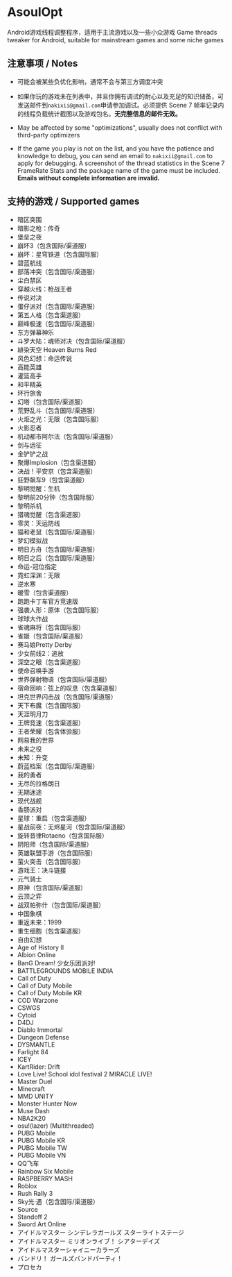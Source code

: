 # AsoulOpt
Android游戏线程调整程序，适用于主流游戏以及一些小众游戏
Game threads tweaker for Android, suitable for mainstream games and some niche games

## 注意事项 / Notes
- 可能会被某些负优化影响，通常不会与第三方调度冲突
- 如果你玩的游戏未在列表中，并且你拥有调试的耐心以及充足的知识储备，可发送邮件到`nakixii@gmail.com`申请参加调试。必须提供 Scene 7 帧率记录内的线程负载统计截图以及游戏包名。**无完整信息的邮件无效。**
  
- May be affected by some "optimizations", usually does not conflict with third-party optimizers
- If the game you play is not on the list, and you have the patience and knowledge to debug, you can send an email to `nakixii@gmail.com` to apply for debugging. A screenshot of the thread statistics in the Scene 7 FrameRate Stats and the package name of the game must be included. **Emails without complete information are invalid.**

## 支持的游戏 / Supported games
- 暗区突围
- 暗影之枪：传奇
- 堡垒之夜
- 崩坏3（包含国际/渠道服）
- 崩坏：星穹铁道（包含国际服）
- 碧蓝航线
- 部落冲突（包含国际/渠道服）
- 尘白禁区
- 穿越火线：枪战王者
- 传说对决
- 蛋仔派对（包含国际/渠道服）
- 第五人格（包含渠道服）
- 巅峰极速（包含国际/渠道服）
- 东方弹幕神乐
- 斗罗大陆：魂师对决（包含国际/渠道服）
- 緋染天空 Heaven Burns Red
- 风色幻想：命运传说
- 高能英雄
- 灌篮高手
- 和平精英
- 环行旅舍
- 幻塔（包含国际/渠道服）
- 荒野乱斗（包含国际/渠道服）
- 火炬之光：无限（包含国际服）
- 火影忍者
- 机动都市阿尔法（包含国际/渠道服）
- 剑与远征
- 金铲铲之战
- 聚爆Implosion（包含渠道服）
- 决战！平安京（包含渠道服）
- 狂野飙车9（包含渠道服）
- 黎明觉醒：生机
- 黎明前20分钟（包含国际服）
- 黎明杀机
- 猎魂觉醒（包含渠道服）
- 零灵：天运防线
- 猫和老鼠（包含国际/渠道服）
- 梦幻模拟战
- 明日方舟（包含国际/渠道服）
- 明日之后（包含国际/渠道服）
- 命运-冠位指定
- 霓虹深渊：无限
- 逆水寒
- 暖雪（包含渠道服）
- 跑跑卡丁车官方竞速版
- 强袭人形：原体（包含国际服）
- 球球大作战
- 雀魂麻将（包含国际服）
- 雀姬（包含国际/渠道服）
- 赛马娘Pretty Derby
- 少女前线2：追放
- 深空之眼（包含渠道服）
- 使命召唤手游
- 世界弹射物语（包含国际/渠道服）
- 宿命回响：弦上的叹息（包含渠道服）
- 坦克世界闪击战（包含国际/渠道服）
- 天下布魔（包含国际服）
- 天涯明月刀
- 王牌竞速（包含渠道服）
- 王者荣耀（包含体验服）
- 网易我的世界
- 未来之役
- 未知：升变
- 蔚蓝档案（包含国际/渠道服）
- 我的勇者
- 无尽的拉格朗日
- 无期迷途
- 现代战舰
- 香肠派对
- 星球：重启（包含渠道服）
- 星战前夜：无烬星河（包含国际/渠道服）
- 旋转音律Rotaeno（包含国际服）
- 阴阳师（包含国际/渠道服）
- 英雄联盟手游（包含国际服）
- 萤火突击（包含国际服）
- 游戏王：决斗链接
- 元气骑士
- 原神（包含国际/渠道服）
- 云顶之弈
- 战双帕弥什（包含国际/渠道服）
- 中国象棋
- 重返未来：1999
- 重生细胞（包含渠道服）
- 自由幻想
- Age of History II
- Albion Online
- BanG Dream! 少女乐团派对!
- BATTLEGROUNDS MOBILE INDIA
- Call of Duty
- Call of Duty Mobile
- Call of Duty Mobile KR
- COD Warzone
- CSWGS
- Cytoid
- D4DJ
- Diablo Immortal
- Dungeon Defense
- DYSMANTLE
- Farlight 84
- ICEY
- KartRider: Drift
- Love Live! School idol festival 2 MIRACLE LIVE!
- Master Duel
- Minecraft
- MMD UNITY
- Monster Hunter Now
- Muse Dash
- NBA2K20
- osu!(lazer) (Multithreaded)
- PUBG Mobile
- PUBG Mobile KR
- PUBG Mobile TW
- PUBG Mobile VN
- QQ飞车
- Rainbow Six Mobile
- RASPBERRY MASH
- Roblox
- Rush Rally 3
- Sky光·遇（包含国际/渠道服）
- Source
- Standoff 2
- Sword Art Online
- アイドルマスター シンデレラガールズ スターライトステージ
- アイドルマスター ミリオンライブ！ シアターデイズ
- アイドルマスターシャイニーカラーズ
- バンドリ！ ガールズバンドパーティ！
- プロセカ
